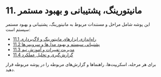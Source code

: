 # 11. مانیتورینگ، پشتیبانی و بهبود مستمر

این پوشه شامل مراحل و مستندات مربوط به مانیتورینگ، پشتیبانی و بهبود مستمر سیستم است:

- [11.1 راه‌اندازی ابزارهای مانیتورینگ و لاگ‌برداری](11.1_logging_monitoring_tools/)
- [11.2 پشتیبانی سیستم و بهبود مدل‌ها و سرویس‌ها](11.2_system_support_model_improvement/)
- [11.3 مدیریت تغییرات و آموزش تیم](11.3_change_management_training/)
- [11.4 گزارش‌گیری و تحلیل عملکرد](11.4_reporting_performance_analysis/)

برای هر مرحله، اسکریپت‌ها، راهنماها و گزارش‌های مربوطه را در پوشه مربوطه قرار دهید.
